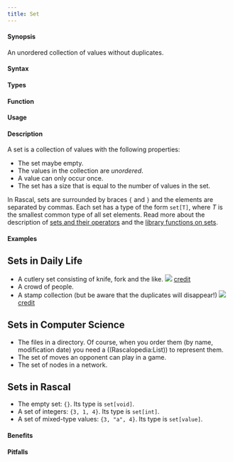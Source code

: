 ```yaml
---
title: Set
---
```


#### Synopsis

An unordered collection of values without duplicates.

#### Syntax

#### Types

#### Function
       
#### Usage

#### Description

A set is a collection of values with the following properties:

*  The set maybe empty.
*  The values in the collection are _unordered_.
*  A value can only occur once.
*  The set has a size that is equal to the number of values in the set.


In Rascal, sets are surrounded by braces `{` and `}` and the elements are separated by commas.
Each set has a type of the form `set[T]`, where _T_ is the smallest common type of all set elements.
Read more about the description of [sets and their operators]((Rascal:Values-Set))
and the [library functions on sets]((Library:Set)).

#### Examples

## Sets in Daily Life

*  A cutlery set consisting of knife, fork and the like.
   ![]((cutlery-set.jpg))
   [credit](http://www.ikea.com/gb/en/catalog/products/50087185/)
*  A crowd of people.
*  A stamp collection (but be aware that the duplicates will disappear!)
   ![]((stamp-collecting.jpg))
   [credit](http://www.life123.com/hobbies/antiques-collectibles/stamps/stamp-collecting-2.shtml)

## Sets in Computer Science

*  The files in a directory. Of course, when you order them (by name, modification date) you need a ((Rascalopedia:List)) to represent them.
*  The set of moves an opponent can play in a game.
*  The set of nodes in a network.

## Sets in Rascal

*  The empty set: `{}`. Its type is `set[void]`.
*  A set of integers: `{3, 1, 4}`. Its type is `set[int]`.
*  A set of mixed-type values: `{3, "a", 4}`. Its type is `set[value]`.

#### Benefits

#### Pitfalls

